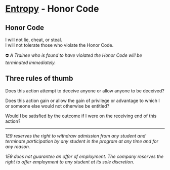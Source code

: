 # [Entropy](index.md) - Honor Code

## Honor Code

I will not lie, cheat, or steal. <br>
I will not tolerate those who violate the Honor Code.

⛔ _A Trainee who is found to have violated the Honor Code will be terminated immediately._

## Three rules of thumb

Does this action attempt to deceive anyone or allow anyone to be deceived?

Does this action gain or allow the gain of privilege or advantage to which I or someone else would not otherwise be entitled?

Would I be satisfied by the outcome if I were on the receiving end of this action?

---

_1E9 reserves the right to withdraw admission from any student and terminate participation by any student in the program at any time and for any reason._

_1E9 does not guarantee an offer of employment. The company reserves the right to offer employment to any student at its sole discretion._
